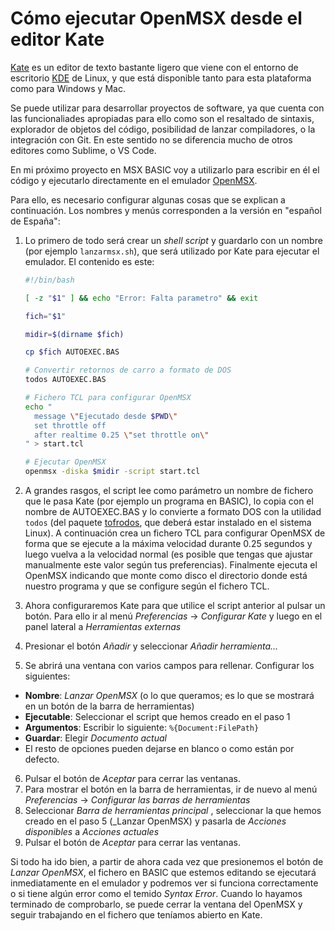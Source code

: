 Cómo ejecutar OpenMSX desde el editor Kate
==========================================

[Kate](https://kate-editor.org) es un editor de texto bastante ligero que viene con el entorno de escritorio [KDE](https://kde.org) de Linux, y que está disponible tanto para esta plataforma como para Windows y Mac.

Se puede utilizar para desarrollar proyectos de software, ya que cuenta con las funcionaliades apropiadas para ello como son el resaltado de sintaxis, explorador de objetos del código, posibilidad de lanzar compiladores, o la integración con Git. En este sentido no se diferencia mucho de otros editores como Sublime, o VS Code.

En mi próximo proyecto en MSX BASIC voy a utilizarlo para escribir en él el código y ejecutarlo directamente en el emulador [OpenMSX](https://openmsx.org).

Para ello, es necesario configurar algunas cosas que se explican a continuación. Los nombres y menús corresponden a la versión en "español de España":
1. Lo primero de todo será crear un _shell script_ y guardarlo con un nombre (por ejemplo `lanzarmsx.sh`), que será utilizado por Kate para ejecutar el emulador. El contenido es este:
   ```bash
   #!/bin/bash
   
   [ -z "$1" ] && echo "Error: Falta parametro" && exit

   fich="$1"

   midir=$(dirname $fich)

   cp $fich AUTOEXEC.BAS
   
   # Convertir retornos de carro a formato de DOS
   todos AUTOEXEC.BAS

   # Fichero TCL para configurar OpenMSX
   echo "
     message \"Ejecutado desde $PWD\"
     set throttle off     
     after realtime 0.25 \"set throttle on\"
   " > start.tcl

   # Ejecutar OpenMSX
   openmsx -diska $midir -script start.tcl

2. A grandes rasgos, el script lee como parámetro un nombre de fichero que le pasa Kate (por ejemplo un programa en BASIC), lo copia con el nombre de AUTOEXEC.BAS y lo convierte a formato DOS con la utilidad `todos` (del paquete [tofrodos](https://repology.org/project/tofrodos), que deberá estar instalado en el sistema Linux). A continuación crea un fichero TCL para configurar OpenMSX de forma que se ejecute a la máxima velocidad durante 0.25 segundos y luego vuelva a la velocidad normal (es posible que tengas que ajustar manualmente este valor según tus preferencias). Finalmente ejecuta el OpenMSX indicando que monte como disco el directorio donde está nuestro programa y que se configure según el fichero TCL.
   
3. Ahora configuraremos Kate para que utilice el script anterior al pulsar un botón. Para ello ir al menú _Preferencias_ -> _Configurar Kate_ y luego en el panel lateral a _Herramientas externas_
4. Presionar el botón _Añadir_ y seleccionar _Añadir herramienta..._
5. Se abrirá una ventana con varios campos para rellenar. Configurar los siguientes:
  * **Nombre**: _Lanzar OpenMSX_    (o lo que queramos; es lo que se mostrará en un botón de la barra de herramientas)
  * **Ejecutable**: Seleccionar el script que hemos creado en el paso 1
  * **Argumentos**: Escribir lo siguiente: `%{Document:FilePath}`
  * **Guardar**: Elegir _Documento actual_
  * El resto de opciones pueden dejarse en blanco o como están por defecto.
6. Pulsar el botón de _Aceptar_ para cerrar las ventanas.
7. Para mostrar el botón en la barra de herramientas, ir de nuevo al menú _Preferencias_ -> _Configurar las barras de herramientas_
8. Seleccionar _Barra de herramientas principal <externaltools>_, seleccionar la que hemos creado en el paso 5 (_Lanzar OpenMSX) y pasarla de _Acciones disponibles_ a _Acciones actuales_
9. Pulsar el botón de _Aceptar_ para cerrar las ventanas.

Si todo ha ido bien, a partir de ahora cada vez que presionemos el botón de _Lanzar OpenMSX_, el fichero en BASIC que estemos editando se ejecutará inmediatamente en el emulador y podremos ver si funciona correctamente o si tiene algún error como el temido _Syntax Error_. Cuando lo hayamos terminado de comprobarlo, se puede cerrar la ventana del OpenMSX y seguir trabajando en el fichero que teníamos abierto en Kate.
